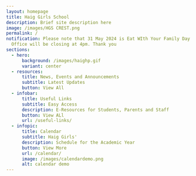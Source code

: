 ```yaml
---
layout: homepage
title: Haig Girls School
description: Brief site description here
image: /images/HGS CREST.png
permalink: /
notification: Please note that 31 May 2024 is Eat WIth Your Family Day. General
  Office will be closing at 4pm. Thank you
sections:
  - hero:
      background: /images/haighp.gif
      variant: center
  - resources:
      title: News, Events and Announcements
      subtitle: Latest Updates
      button: View All
  - infobar:
      title: Useful Links
      subtitle: Easy Access
      description: E-Resources for Students, Parents and Staff
      button: View ALl
      url: /useful-links/
  - infopic:
      title: Calendar
      subtitle: Haig Girls'
      description: Schedule for the Academic Year
      button: View More
      url: /calendar/
      image: /images/calendardemo.png
      alt: calendar demo
---
```

